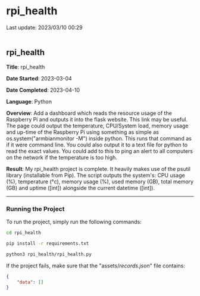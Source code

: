 # rpi_health

Last update: 2023/03/10 00:29
<br><br>

## rpi_health

**Title**: rpi_health

**Date Started**: 2023-03-04

**Date Completed**: 2023-04-10

**Language**: Python

**Overview**: Add a dashboard which reads the resource usage of the Raspberry Pi and outputs it into the flask website. This link may be useful. The page could output the temperature, CPU/System load, memory usage and up-time of the Raspberry Pi using something as simple as os.system("armbianmonitor -M") inside python. This runs that command as if it were command line. You could also output it to a text file for python to read the exact values. You could add to this to ping an alert to all computers on the network if the temperature is too high.

**Result**: My rpi_health project is complete. It heavily makes use of the psutil library (installable from Pip). The script outputs the system's: CPU usage (%), temperature (°c), memory usage (%), used memory (GB), total memory (GB) and uptime ([int]) alongside the current datetime ([int]).

---

### Running the Project

To run the project, simply run the following commands:

```bash
cd rpi_health

pip install -r requirements.txt

python3 rpi_health/rpi_health.py
```

If the project fails, make sure that the "assets/*records.json*" file contains:

```json
{
    "data": []
}
```

